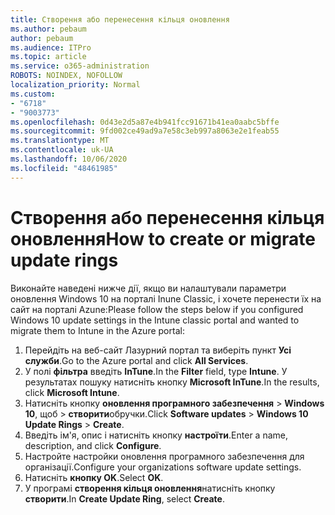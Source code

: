 ```yaml
---
title: Створення або перенесення кільця оновлення
ms.author: pebaum
author: pebaum
ms.audience: ITPro
ms.topic: article
ms.service: o365-administration
ROBOTS: NOINDEX, NOFOLLOW
localization_priority: Normal
ms.custom:
- "6718"
- "9003773"
ms.openlocfilehash: 0d43e2d5a87e4b941fcc91671b41ea0aabc5bffe
ms.sourcegitcommit: 9fd002ce49ad9a7e58c3eb997a8063e2e1feab55
ms.translationtype: MT
ms.contentlocale: uk-UA
ms.lasthandoff: 10/06/2020
ms.locfileid: "48461985"
---
```

# <a name="how-to-create-or-migrate-update-rings"></a><span data-ttu-id="1ff32-102">Створення або перенесення кільця оновлення</span><span class="sxs-lookup"><span data-stu-id="1ff32-102">How to create or migrate update rings</span></span>

<span data-ttu-id="1ff32-103">Виконайте наведені нижче дії, якщо ви налаштували параметри оновлення Windows 10 на порталі Inune Classic, і хочете перенести їх на сайт на порталі Azune:</span><span class="sxs-lookup"><span data-stu-id="1ff32-103">Please follow the steps below if you configured Windows 10 update settings in the Intune classic portal and wanted to migrate them to Intune in the Azure portal:</span></span>

1. <span data-ttu-id="1ff32-104">Перейдіть на веб-сайт Лазурний портал та виберіть пункт **Усі служби**.</span><span class="sxs-lookup"><span data-stu-id="1ff32-104">Go to the Azure portal and click **All Services**.</span></span>
2. <span data-ttu-id="1ff32-105">У полі **фільтра** введіть **InTune**.</span><span class="sxs-lookup"><span data-stu-id="1ff32-105">In the **Filter** field, type **Intune**.</span></span> <span data-ttu-id="1ff32-106">У результатах пошуку натисніть кнопку **Microsoft InTune**.</span><span class="sxs-lookup"><span data-stu-id="1ff32-106">In the results, click **Microsoft Intune**.</span></span>
3. <span data-ttu-id="1ff32-107">Натисніть кнопку **оновлення програмного забезпечення**  >  **Windows 10**, щоб  >  **створити**обручки.</span><span class="sxs-lookup"><span data-stu-id="1ff32-107">Click **Software updates** > **Windows 10 Update Rings** > **Create**.</span></span>
4. <span data-ttu-id="1ff32-108">Введіть ім'я, опис і натисніть кнопку **настроїти**.</span><span class="sxs-lookup"><span data-stu-id="1ff32-108">Enter a name, description, and click **Configure**.</span></span>
5. <span data-ttu-id="1ff32-109">Настройте настройки оновлення програмного забезпечення для організації.</span><span class="sxs-lookup"><span data-stu-id="1ff32-109">Configure your organizations software update settings.</span></span>
6. <span data-ttu-id="1ff32-110">Натисніть **кнопку OK**.</span><span class="sxs-lookup"><span data-stu-id="1ff32-110">Select **OK**.</span></span>
7. <span data-ttu-id="1ff32-111">У програмі **створення кільця оновлення**натисніть кнопку **створити**.</span><span class="sxs-lookup"><span data-stu-id="1ff32-111">In **Create Update Ring**, select **Create**.</span></span>
